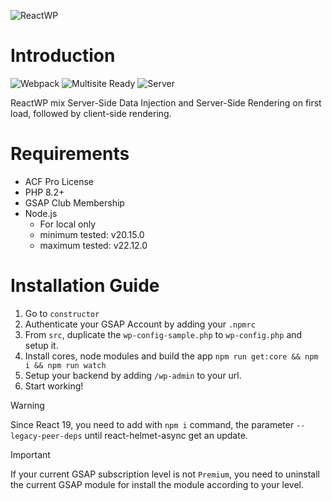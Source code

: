 ![ReactWP](https://reactwp.com/github-image/banner-black.jpg)

# Introduction

![Webpack](https://img.shields.io/badge/Built%20with%20webpack-blue)
![Multisite Ready](https://img.shields.io/badge/Multisite-Ready-brightgreen)
![Server](https://img.shields.io/badge/Server-PHP-orange)

ReactWP mix Server-Side Data Injection and Server-Side Rendering on first load, followed by client-side rendering.


# Requirements
- ACF Pro License
- PHP 8.2+
- GSAP Club Membership
- Node.js
	- For local only
	- minimum tested: v20.15.0
	- maximum tested: v22.12.0

# Installation Guide
1. Go to `constructor`
2. Authenticate your GSAP Account by adding your `.npmrc`
3. From `src`, duplicate the `wp-config-sample.php` to `wp-config.php` and setup it.
4. Install cores, node modules and build the app `npm run get:core && npm i && npm run watch`
5. Setup your backend by adding `/wp-admin` to your url.
6. Start working!

> [!WARNING]
> Since React 19, you need to add with `npm i` command, the parameter `--legacy-peer-deps` until react-helmet-async get an update.

> [!IMPORTANT]
> If your current GSAP subscription level is not `Premium`, you need to uninstall the current GSAP module for install the module according to your level.